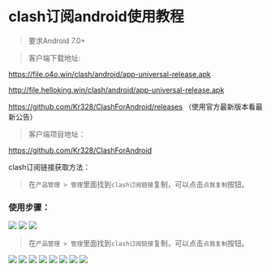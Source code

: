 # clash订阅android使用教程

>要求Android 7.0+

> 客户端下载地址: 

https://file.o4o.win/clash/android/app-universal-release.apk

http://file.helloking.win/clash/android/app-universal-release.apk

https://github.com/Kr328/ClashForAndroid/releases （使用官方最新版本看最新公告）

> 客户端项目地址：

https://github.com/Kr328/ClashForAndroid

clash订阅链接获取方法：
> 在`产品管理 > 管理`里面找到`clash订阅链接`复制，可以点击`点我复制`按钮。

### 使用步骤：

![](/img/android/1.png)
![](/img/android/2.png)
![](/img/android/3.png)

> 在`产品管理 > 管理`里面找到`clash订阅链接`复制，可以点击`点我复制`按钮。

![](/img/android/4.png)
![](/img/android/5.png)
![](/img/android/6.png)
![](/img/android/7.png)
![](/img/android/8.png)
![](/img/android/9.png)
![](/img/android/10.png)
![](/img/android/11.png)